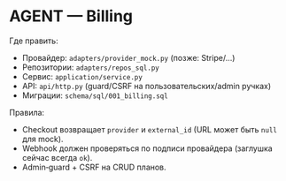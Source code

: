# AGENT — Billing

Где править:
- Провайдер: `adapters/provider_mock.py` (позже: Stripe/…)
- Репозитории: `adapters/repos_sql.py`
- Сервис: `application/service.py`
- API: `api/http.py` (guard/CSRF на пользовательских/admin ручках)
- Миграции: `schema/sql/001_billing.sql`

Правила:
- Checkout возвращает `provider` и `external_id` (URL может быть `null` для mock).
- Webhook должен проверяться по подписи провайдера (заглушка сейчас всегда `ok`).
- Admin‑guard + CSRF на CRUD планов.


